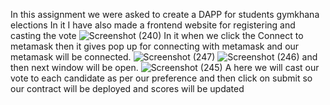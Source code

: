 In this assignment we were asked to create a DAPP for students gymkhana elections
In it I have also made a frontend website for registering and casting the vote
![Screenshot (240)](https://github.com/pushpdeep07/students-gymkhana/assets/130915214/90cf079c-7d30-419c-b52a-08dd67e9a849)
In it when we click the Connect to metamask then it gives pop up for connecting with metamask and our metamask will be connected.
![Screenshot (247)](https://github.com/pushpdeep07/students-gymkhana/assets/130915214/d9cb91cb-c7a3-4fdc-a140-bfdbd80a0564)
![Screenshot (246)](https://github.com/pushpdeep07/students-gymkhana/assets/130915214/5dedcf78-753e-4604-b891-0a48d5ddb243)
and then next window will be open.
![Screenshot (245) A](https://github.com/pushpdeep07/students-gymkhana/assets/130915214/7dcda9c7-2013-4e47-ad60-dab899e6b5ea)
here we will cast our vote to each candidate as per our preference and then click on submit so our contract will be deployed and scores will be updated





